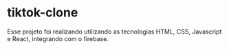 # tiktok-clone
Esse projeto foi realizando utilizando as tecnologias HTML, CSS, Javascript e React, integrando com o firebase.
